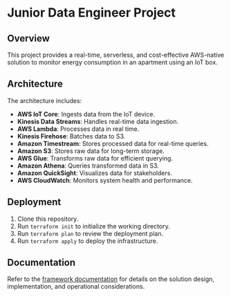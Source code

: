 # Junior Data Engineer Project

## Overview
This project provides a real-time, serverless, and cost-effective AWS-native solution to monitor energy consumption in an apartment using an IoT box.

## Architecture
The architecture includes:
- **AWS IoT Core**: Ingests data from the IoT device.
- **Kinesis Data Streams**: Handles real-time data ingestion.
- **AWS Lambda**: Processes data in real time.
- **Kinesis Firehose**: Batches data to S3.
- **Amazon Timestream**: Stores processed data for real-time queries.
- **Amazon S3**: Stores raw data for long-term storage.
- **AWS Glue**: Transforms raw data for efficient querying.
- **Amazon Athena**: Queries transformed data in S3.
- **Amazon QuickSight**: Visualizes data for stakeholders.
- **AWS CloudWatch**: Monitors system health and performance.

## Deployment
1. Clone this repository.
2. Run `terraform init` to initialize the working directory.
3. Run `terraform plan` to review the deployment plan.
4. Run `terraform apply` to deploy the infrastructure.

## Documentation
Refer to the [framework documentation](./documentation/framework.md) for details on the solution design, implementation, and operational considerations.
